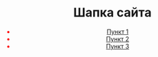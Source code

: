 <!DOCTYPE html>
<html lang="ru">
<head>
 <meta charset="utf-8"><!--а это надо не скажу зачем-->
</head>
<!--мой пример юзать не советую там для адыкватной работы еще много стилев надо-->
<body>
 <div class="container"><!--стоить ставить дивы еще-->
 <header>
 <h1>Шапка сайта</h1>
 <nav>
 <ul class="menu" style="color:red"><!--Классы нужны для Css-->
 <li><a href="Vtm2.html">Пункт 1</a></li>
 <li><a href="Vtm3.html">Пункт 2</a></li>
 <li><a href="Vtm4.html">Пункт 3</a></li>
 </ul>
 </nav>
 </header>
 </div>
</body>
</html>
